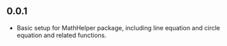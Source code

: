 ## 0.0.1

* Basic setup for MathHelper package, including line equation and circle equation and related functions.
